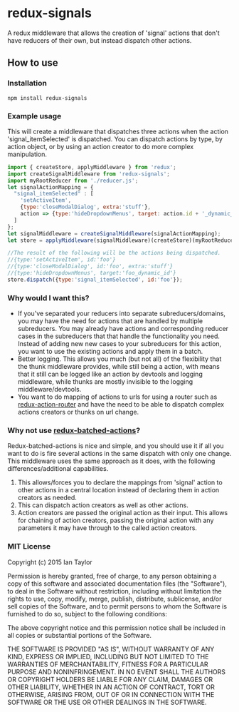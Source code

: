 # redux-signals
A redux middleware that allows the creation of 'signal' actions that don't have reducers of their own, but instead dispatch other actions.

How to use
-------------
### Installation
```
npm install redux-signals
```

### Example usage
This will create a middleware that dispatches three actions when the action 'signal_itemSelected' is dispatched.
You can dispatch actions by type, by action object, or by using an action creator to do more complex manipulation.
```js
import { createStore, applyMiddleware } from 'redux';
import createSignalMiddleware from 'redux-signals';
import myRootReducer from './reducer.js';
let signalActionMapping = {
  "signal_itemSelected" : [
    'setActiveItem',
    {type:'closeModalDialog', extra:'stuff'},
    action => {type:'hideDropdownMenus', target: action.id + '_dynamic_id'}
  ]
};
let signalMiddleware = createSignalMiddleware(signalActionMapping);
let store = applyMiddleware(signalMiddleware)(createStore)(myRootReducer);

//The result of the following will be the actions being dispatched.
//{type:'setActiveItem', id:'foo'}
//{type:'closeModalDialog', id:'foo', extra:'stuff'}
//{type:'hideDropdownMenus', target:'foo_dynamic_id'}
store.dispatch({type:'signal_itemSelected', id:'foo'});
```

### Why would I want this?
*  If you've separated your reducers into separate subreducers/domains, you may have the need for actions that are handled by multiple subreducers.  You may already have actions and corresponding reducer cases in the subreducers that that handle the functionality you need.  Instead of adding new new cases to your subreducers for this action, you want to use the existing actions and apply them in a batch.
* Better logging.  This allows you much (but not all) of the flexibility that the thunk middleware provides, while still being a action, with means that it still can be logged like an action by devtools and logging middleware, while thunks are mostly invisible to the logging middleware/devtools.
*  You want to do mapping of actions to urls for using a router such as [redux-action-router](https://www.npmjs.com/package/redux-action-router) and have the need to be able to dispatch complex actions creators or thunks on url change.

### Why not use [redux-batched-actions](https://www.npmjs.com/package/redux-batched-actions)?
Redux-batched-actions is nice and simple, and you should use it if all you want to do is fire several actions in the same dispatch with only one change.  This middleware uses the same approach as it does, with the following differences/additional capabilities.
 1. This allows/forces you to declare the mappings from 'signal' action to other actions in a central location instead of declaring them in action creators as needed.
 2. This can dispatch action creators as well as other actions.
 3. Action creators are passed the original action as their input.  This allows for chaining of action creators, passing the original action with any parameters it may have through to the called action creators.  


### MIT License
Copyright (c) 2015 Ian Taylor

Permission is hereby granted, free of charge, to any person obtaining a copy of this software and associated documentation files (the "Software"), to deal in the Software without restriction, including without limitation the rights to use, copy, modify, merge, publish, distribute, sublicense, and/or sell copies of the Software, and to permit persons to whom the Software is furnished to do so, subject to the following conditions:

The above copyright notice and this permission notice shall be included in all copies or substantial portions of the Software.

THE SOFTWARE IS PROVIDED "AS IS", WITHOUT WARRANTY OF ANY KIND, EXPRESS OR IMPLIED, INCLUDING BUT NOT LIMITED TO THE WARRANTIES OF MERCHANTABILITY, FITNESS FOR A PARTICULAR PURPOSE AND NONINFRINGEMENT. IN NO EVENT SHALL THE AUTHORS OR COPYRIGHT HOLDERS BE LIABLE FOR ANY CLAIM, DAMAGES OR OTHER LIABILITY, WHETHER IN AN ACTION OF CONTRACT, TORT OR OTHERWISE, ARISING FROM, OUT OF OR IN CONNECTION WITH THE SOFTWARE OR THE USE OR OTHER DEALINGS IN THE SOFTWARE.
